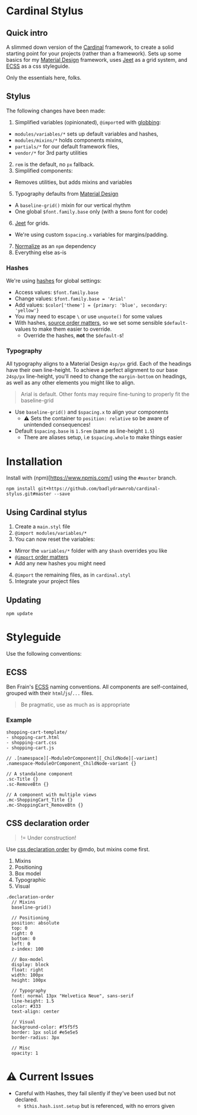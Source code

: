 # Cardinal Stylus

## Quick intro

A slimmed down version of the [Cardinal](http://cardinalcss.com/) framework, to create a solid starting point for your projects (rather than a framework). Sets up some basics for my [Material Design](https://github.com/badlydrawnrob/cardinal-material) framework, uses [Jeet](http://jeet.gs/) as a grid system, and [ECSS](http://ecss.io/chapter5.html) as a css styleguide.

Only the essentials here, folks.



## Stylus

The following changes have been made:

1. Simplified variables (opinionated), `@import`ed with [globbing](http://stylus-lang.com/docs/import.html#file-globbing):
  - `modules/variables/*` sets up default variables and hashes,
  - `modules/mixins/*` holds components mixins,
  - `partials/*` for our default framework files,
  - `vendor/*` for 3rd party utilities
2. `rem` is the default, no `px` fallback.
3. Simplified components:
  - Removes utilities, but adds mixins and variables
5. Typography defaults from [Material Design](https://material.io/guidelines/style/typography.html)
  - A `baseline-grid()` mixin for our vertical rhythm
  - One global `$font.family.base` only (with a `$mono` font for code)
6. [Jeet](http://jeet.gs/) for grids.
  - We're using custom `$spacing.x` variables for margins/padding.
7. [Normalize](https://necolas.github.io/normalize.css/) as an `npm` dependency
8. Everything else as-is

### Hashes

We're using [hashes](http://stylus-lang.com/docs/hashes.html) for global settings:

- Access values: `$font.family.base`
- Change values: `$font.family.base = 'Arial'`
- Add values: `$color['theme'] = {primary: 'blue', secondary: 'yellow'}`
- You may need to escape `\` or use `unquote()` for some values
- With hashes, [source order matters](https://github.com/stylus/stylus/issues/2136), so we set some sensible `$default-` values to make them easier to override.
  - Override the hashes, **not** the `$default-`s!

### Typography

All typography aligns to a Material Design `4sp/px` grid. Each of the headings have their own line-height. To achieve a perfect alignment to our base `24sp/px` line-height, you'll need to change the `margin-bottom` on headings, as well as any other elements you might like to align.

> Arial is default. Other fonts may require fine-tuning to properly fit the baseline-grid

- Use `baseline-grid()` and `$spacing.x` to align your components
  - ⚠ Sets the container to `position: relative` so be aware of unintended consequences!
- Default `$spacing.base` is `1.5rem` (same as line-height `1.5`)
  - There are aliases setup, i.e `$spacing.whole` to make things easier





# Installation

Install with (npm)[https://www.npmjs.com/] using the `#master` branch.

```git
npm install git+https://github.com/badlydrawnrob/cardinal-stylus.git#master --save
```

## Using Cardinal stylus

1. Create a `main.styl` file
2. `@import modules/variables/*`
3. You can now reset the variables:
  - Mirror the `variables/*` folder with any `$hash` overrides you like
  - [`@import` order matters](https://github.com/stylus/stylus/issues/2136)
  - Add any new hashes you might need
4. `@import` the remaining files, as in `cardinal.styl`
5. Integrate your project files

## Updating

```git
npm update
```





# Styleguide
Use the following conventions:

## ECSS

Ben Frain's [ECSS](http://ecss.io/) naming conventions. All components are self-contained, grouped with their `html`/`js`/`...` files.

> Be pragmatic, use as much as is appropriate

### Example

```text
shopping-cart-template/
- shopping-cart.html
- shopping-cart.css
- shopping-cart.js
```

```stylus
// .[namespace][-ModuleOrComponent][_ChildNode][-variant]
.namespace-ModuleOrComponent_ChildNode-variant {}

// A standalone component
.sc-Title {}
.sc-RemoveBtn {}

// A component with multiple views
.mc-ShoppingCart_Title {}
.mc-ShoppingCart_RemoveBtn {}
```


## CSS declaration order
> != Under construction!

Use [css declaration order](http://codeguide.co/#css-declaration-order) by @mdo,
but mixins come first.

1. Mixins
2. Positioning
3. Box model
4. Typographic
5. Visual

```stylus
.declaration-order
  // Mixins
  baseline-grid()

  // Positioning
  position: absolute
  top: 0
  right: 0
  bottom: 0
  left: 0
  z-index: 100

  // Box-model
  display: block
  float: right
  width: 100px
  height: 100px

  // Typography
  font: normal 13px "Helvetica Neue", sans-serif
  line-height: 1.5
  color: #333
  text-align: center

  // Visual
  background-color: #f5f5f5
  border: 1px solid #e5e5e5
  border-radius: 3px

  // Misc
  opacity: 1
```



# ⚠ Current Issues

- Careful with Hashes, they fail silently if they've been used but not declared.
  - `$this.hash.isnt.setup` but is referenced, with no errors given
